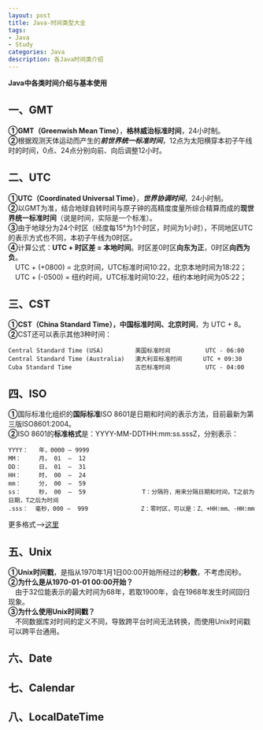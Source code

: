 ```yaml
---
layout: post
title: Java-时间类型大全
tags:
- Java 
- Study
categories: Java
description: 各Java时间类介绍
---  
```

**Java中各类时间介绍与基本使用**

<!-- more -->
## 一、GMT
**①GMT（Greenwish Mean Time）**，**格林威治标准时间**，24小时制。  
**②**根据观测天体运动而产生的***前世界统一标准时间***，12点为太阳横穿本初子午线时的时间，0点、24点分别向前、向后调整12小时。  
## 二、UTC
**①UTC（Coordinated Universal Time）**，***世界协调时间***，24小时制。  
**②**以GMT为准，结合地球自转时间与原子钟的高精度度量所综合精算而成的**现世界统一标准时间**（说是时间，实际是一个标准）。  
**③**由于地球分为24个时区（经度每15°为1个时区，时间为1小时），不同地区UTC的表示方式也不同，本初子午线为0时区。  
**④**计算公式：**UTC + 时区差 = 本地时间**。时区差0时区**向东为正**，0时区**向西为负**。  
　UTC + (+0800) = 北京时间，UTC标准时间10:22，北京本地时间为18:22；  
　UTC + (-0500) = 纽约时间，UTC标准时间10:22，纽约本地时间为05:22；  
## 三、CST
**①CST（China Standard Time），中国标准时间、北京时间**，为 UTC + 8。  
**②**CST还可以表示其他3种时间：  
```text
Central Standard Time (USA)         美国标准时间          UTC - 06:00 
Central Standard Time (Australia)   澳大利亚标准时间      UTC + 09:30
Cuba Standard Time                  古巴标准时间          UTC - 04:00
```
## 四、ISO
**①**国际标准化组织的**国际标准**ISO 8601是日期和时间的表示方法，目前最新为第三版ISO8601:2004。  
**②**ISO 8601的**标准格式**是：YYYY-MM-DDTHH:mm:ss.sssZ，分别表示：  
```text
YYYY：   年，0000 — 9999　　　　　　　　　　
MM：     月， 01  —  12  
DD：     日， 01  —  31　　　　　　　　　　　　　　
HH：     时， 00  —  24  
mm：     分， 00  —  59　　　　　　　　　　　　　
ss：     秒， 00  —  59                T：分隔符，用来分隔日期和时间，T之前为日期，T之后为时间
.sss：  毫秒，000 —  999               Z：零时区，可以是：Z、+HH:mm、-HH:mm
```
更多格式——>[这里](https://baijiahao.baidu.com/s?id=1660164866833260888&wfr=spider&for=pc)
## 五、Unix
**①Unix时间戳**，是指从1970年1月1日00:00开始所经过的**秒数**，不考虑闰秒。  
**②为什么是从1970-01-01 00:00开始？**  
　由于32位能表示的最大时间为68年，若取1900年，会在1968年发生时间回归现象。  
**③为什么使用Unix时间戳？**  
　不同数据库对时间的定义不同，导致跨平台时间无法转换，而使用Unix时间戳可以跨平台通用。  
## 六、Date
## 七、Calendar
## 八、LocalDateTime